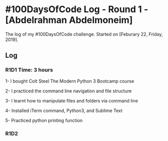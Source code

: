 # #100DaysOfCode Log - Round 1 - [Abdelrahman Abdelmoneim]

The log of my #100DaysOfCode challenge. Started on [Feburary 22, Friday, 2019].

## Log

### R1D1 Time: 3 hours
1- I bought Colt Steel The Modern Python 3 Bootcamp course

2- I practiced the command line navigation and file structure

3- I learnt how to manipulate files and folders via command line

4- Installed iTerm command, Python3, and Sublime Text

5- Practiced python printing function 
### R1D2
